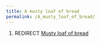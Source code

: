 ```yaml
---
title: A musty loaf of bread
permalink: /A_musty_loaf_of_bread/
---
```


1.  REDIRECT [Musty loaf of bread](Musty_loaf_of_bread "wikilink")